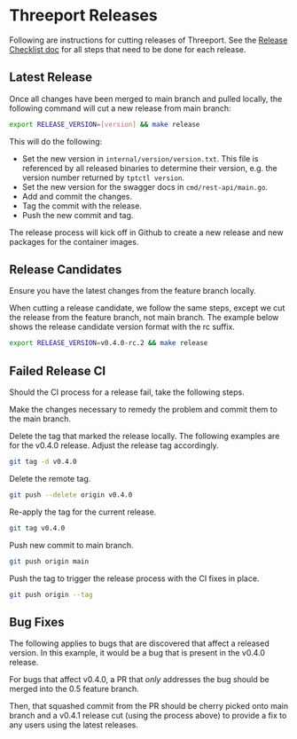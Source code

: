 # Threeport Releases

Following are instructions for cutting releases of Threeport.  See the [Release
Checklist doc](release-checklist.md) for all steps that need to be done for each
release.

## Latest Release

Once all changes have been merged to main branch and pulled locally, the
following command will cut a new release from main branch:

```bash
export RELEASE_VERSION=[version] && make release
```

This will do the following:

* Set the new version in `internal/version/version.txt`.  This file is
  referenced by all released binaries to determine their version, e.g. the
  version number returned by `tptctl version`.
* Set the new version for the swagger docs in `cmd/rest-api/main.go`.
* Add and commit the changes.
* Tag the commit with the release.
* Push the new commit and tag.

The release process will kick off in Github to create a new release and new
packages for the container images.

## Release Candidates

Ensure you have the latest changes from the feature branch locally.

When cutting a release candidate, we follow the same steps, except we cut the
release from the feature branch, not main branch.  The example below shows the
release candidate version format with the rc suffix.

```bash
export RELEASE_VERSION=v0.4.0-rc.2 && make release
```

## Failed Release CI

Should the CI process for a release fail, take the following steps.

Make the changes necessary to remedy the problem and commit them to the main
branch.

Delete the tag that marked the release locally.  The following examples are for
the v0.4.0 release.  Adjust the release tag accordingly.

```bash
git tag -d v0.4.0
```

Delete the remote tag.

```bash
git push --delete origin v0.4.0
```

Re-apply the tag for the current release.

```bash
git tag v0.4.0
```

Push new commit to main branch.

```bash
git push origin main
```

Push the tag to trigger the release process with the CI fixes in place.

```bash
git push origin --tag
```

## Bug Fixes

The following applies to bugs that are discovered that affect a released
version.  In this example, it would be a bug that is present in the v0.4.0
release.

For bugs that affect v0.4.0, a PR that *only* addresses the bug should be merged
into the 0.5 feature branch.

Then, that squashed commit from the PR should be cherry picked onto main branch
and a v0.4.1 release cut (using the process above) to provide a fix to any users
using the latest releases.


